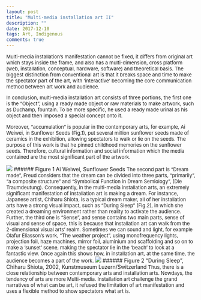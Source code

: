 ```yaml
---
layout: post
title: "Multi-media installation art II"
description: ""
date: 2017-12-10
tags: Art, Indigenous
comments: true
---
```


<font size="2">
Multi-media installation’s manifestation cannot be fixed, it differs from original art which stays inside the frame, and also has a multi-dimension, cross platform (web, installation, conceptual, hardware, software) and theoretical basis. The biggest distinction from conventional art is that it breaks space and time to make the spectator part of the art, with ‘interactive’ becoming the core communication method between art work and audience.

In conclusion, multi-media installation art consists of three portions, the first one is the “Object”, using a ready made object or raw materials to make artwork, such as Duchamp, fountain. To be more specific, he used a ready made urinal as his object and then imposed a special concept onto it.

Moreover, “accumulation” is popular in the contemporary arts, for example, Ai Weiwei, in Sunflower Seeds (Fig.1), put several million sunflower seeds made of ceramics in the exhibition, allowing spectators to walk or lie on the seeds. The purpose of this work is that he pinned childhood memories on the sunflower seeds. Therefore, cultural information and social information which the media contained are the most significant part of the artwork.
</font>

<img src="/friendred_blog/assets/images/Ai-Weiwei-Sunflower-Seeds.jpeg">
###### Figure 1 Ai Weiwei, Sunflower Seeds

<font size="2">
The second part is “Dream made”, Freud considers that the dream can be divided into three parts, “primarily”, “a composite structure” and “Symbolical Function in Dream Semiology”, (Die Traumdeutung). Consequently, in the multi-media installation arts, an extremely significant manifestation of installation art is making a dream. For instance, Japanese artist, Chiharu Shiota, is a typical dream maker, all of her installation arts have a strong visual impact, such as “During Sleep” (Fig.2), in which she created a dreaming environment rather than reality to activate the audience. Further, the third one is “Sense”, and sense contains two main parts, sense of visual and sense of space, this is because that installation art can walk from the 2-dimensional visual arts’ realm. Sometimes we can sound and light, for example Olafur Eliasson’s work, “The weather project”, using monofrequency lights, projection foil, haze machines, mirror foil, aluminium and scaffolding and so on to make a ‘sunset’ scene, making the spectator lie in the ‘beach’ to look at a fantastic view. Once again this shows how, in installation art, at the same time, the audience becomes a part of the work.
</font>
<img src="/friendred_blog/assets/images/During-Sleep.jpeg">
###### Figure 2 “During Sleep”, Chiharu Shiota, 2002, Kunstmuseum Luzern/Switzerland

<font size="2">
Thus, there is a close relationship between contemporary arts and installation arts. Nowdays, the tendency of arts are more Multi-media. Installation art challenge the grand narratives of what can be art, it refused the limitation of art manifestation and uses a flexible method to show spectators what art is.
</font>
